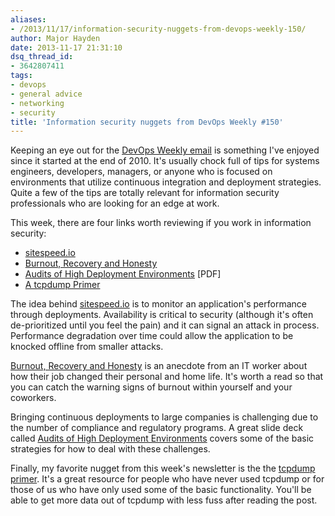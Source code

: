 ```yaml
---
aliases:
- /2013/11/17/information-security-nuggets-from-devops-weekly-150/
author: Major Hayden
date: 2013-11-17 21:31:10
dsq_thread_id:
- 3642807411
tags:
- devops
- general advice
- networking
- security
title: 'Information security nuggets from DevOps Weekly #150'
---
```


Keeping an eye out for the [DevOps Weekly email][1] is something I've enjoyed since it started at the end of 2010. It's usually chock full of tips for systems engineers, developers, managers, or anyone who is focused on environments that utilize continuous integration and deployment strategies. Quite a few of the tips are totally relevant for information security professionals who are looking for an edge at work.

This week, there are four links worth reviewing if you work in information security:

  * [sitespeed.io][2]
  * [Burnout, Recovery and Honesty][3]
  * [Audits of High Deployment Environments][4] [PDF]
  * [A tcpdump Primer][5]

The idea behind [sitespeed.io][2] is to monitor an application's performance through deployments. Availability is critical to security (although it's often de-prioritized until you feel the pain) and it can signal an attack in process. Performance degradation over time could allow the application to be knocked offline from smaller attacks.

[Burnout, Recovery and Honesty][3] is an anecdote from an IT worker about how their job changed their personal and home life. It's worth a read so that you can catch the warning signs of burnout within yourself and your coworkers.

Bringing continuous deployments to large companies is challenging due to the number of compliance and regulatory programs. A great slide deck called [Audits of High Deployment Environments][4] covers some of the basic strategies for how to deal with these challenges.

Finally, my favorite nugget from this week's newsletter is the the [tcpdump primer][5]. It's a great resource for people who have never used tcpdump or for those of us who have only used some of the basic functionality. You'll be able to get more data out of tcpdump with less fuss after reading the post.

 [1]: http://devopsweekly.com/
 [2]: http://www.sitespeed.io/
 [3]: http://www.threedrunkensysadsonthe.net/2013/11/burnout-recovery-and-honesty/
 [4]: http://flowcon.org/dl/flowcon-sanfran-2013/slides/JamesDeLuccia_SuccessfullyEstablishingAndRepresentingDevOpsInAnAudit.pdf
 [5]: http://www.danielmiessler.com/study/tcpdump/